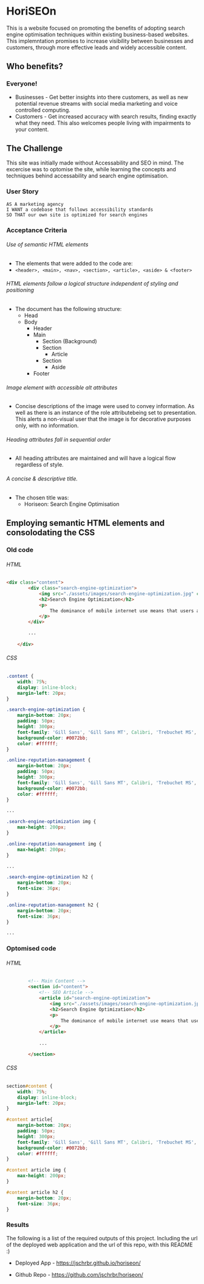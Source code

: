 # HoriSEOn
This is a website focused on promoting the benefits of adopting search engine optimisation techniques within existing business-based websites. This implemntation promises to increase visibility between businesses and customers, through more effective leads and widely accessible content.

## Who benefits?
### Everyone!
* Businesses - Get better insights into there customers, as well as new potential revenue streams with social media marketing and voice controlled computing.
* Customers - Get increased accuracy with search results, finding exactly what they need. This also welcomes people living with impairments to your content.

## The Challenge
This site was initially made without Accessability and SEO in mind. The excercise was to optomise the site, while learning the concepts and techniques behind accessability and search engine optimisation. 

### User Story
```
AS A marketing agency
I WANT a codebase that follows accessibility standards
SO THAT our own site is optimized for search engines
```
### Acceptance Criteria
###### Use of semantic HTML elements
  * The elements that were added to the code are:  
  * ```<header>, <main>, <nav>, <section>, <article>, <aside> & <footer> ```
###### HTML elements follow a logical structure independent of styling and positioning
  * The document has the following structure:
    * Head
    * Body
      * Header
      * Main
        * Section (Background)
        * Section
          * Article
        * Section
          * Aside
      * Footer
###### Image element with accessible alt attributes
  * Concise descriptions of the image were used to convey information. As well as there is an instance of the role attributebeing set to presentation. This alerts a non-visual user that the image is for decorative purposes only, with no information.
###### Heading attributes fall in sequential order
  * All heading attributes are maintained and will have a logical flow regardless of style.
###### A concise & descriptive title.
  * The chosen title was:
    * Horiseon: Search Engine Optimisation

## Employing semantic HTML elements and consolodating the CSS
### Old code
###### HTML
```html
<div class="content">
        <div class="search-engine-optimization">
            <img src="./assets/images/search-engine-optimization.jpg" class="float-left" />
            <h2>Search Engine Optimization</h2>
            <p>
                The dominance of mobile internet use means that users are searching for the right business as they travel, shop, or sit on their couch at home. Search Engine Optimization (SEO) allows you to increase your visibility and find the right customers for your business.
            </p>
        </div>

        ...
        
    </div>
```
###### CSS
```css
.content {
    width: 75%;
    display: inline-block;
    margin-left: 20px;
}

.search-engine-optimization {
    margin-bottom: 20px;
    padding: 50px;
    height: 300px;
    font-family: 'Gill Sans', 'Gill Sans MT', Calibri, 'Trebuchet MS', sans-serif;
    background-color: #0072bb;
    color: #ffffff;
}

.online-reputation-management {
    margin-bottom: 20px;
    padding: 50px;
    height: 300px;
    font-family: 'Gill Sans', 'Gill Sans MT', Calibri, 'Trebuchet MS', sans-serif;
    background-color: #0072bb;
    color: #ffffff;
}

...

.search-engine-optimization img {
    max-height: 200px;
}

.online-reputation-management img {
    max-height: 200px;
}

...

.search-engine-optimization h2 {
    margin-bottom: 20px;
    font-size: 36px;
}

.online-reputation-management h2 {
    margin-bottom: 20px;
    font-size: 36px;
}

...

```


### Optomised code
###### HTML
```html
        <!-- Main Content -->
        <section id="content">
            <!-- SEO Article -->
            <article id="search-engine-optimization">
                <img src="./assets/images/search-engine-optimization.jpg" class="float-left" role="img" alt="Search Engine Optimisation: Content, Headings, Mobile Compatability, Social Media, Link Building and Backlink" />
                <h2>Search Engine Optimization</h2>
                <p>
                    The dominance of mobile internet use means that users are searching for the right business as they travel, shop, or sit on their couch at home. Search Engine Optimization (SEO) allows you to increase your visibility and find the right customers for your business.
                </p>
            </article>
            
            ...

        </section>
```
###### CSS
```css
section#content {
    width: 75%;
    display: inline-block;
    margin-left: 20px;
}

#content article{
    margin-bottom: 20px;
    padding: 50px;
    height: 300px;
    font-family: 'Gill Sans', 'Gill Sans MT', Calibri, 'Trebuchet MS', sans-serif;
    background-color: #0072bb;
    color: #ffffff;
}

#content article img {
    max-height: 200px;
}

#content article h2 {
    margin-bottom: 20px;
    font-size: 36px;
}
```


### Results

The following is a list of the required outputs of this project. Including the url of the deployed web application and the url of this repo, with this README :)

* Deployed App - https://jschrbr.github.io/horiseon/

* Github Repo - https://github.com/jschrbr/horiseon/
